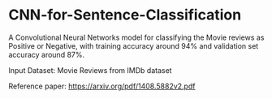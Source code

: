 # CNN-for-Sentence-Classification
A Convolutional Neural Networks model for classifying the Movie reviews as Positive or Negative, with training accuracy around 94% and validation set accuracy around 87%. 

Input Dataset: Movie Reviews from IMDb dataset

Reference paper: https://arxiv.org/pdf/1408.5882v2.pdf
